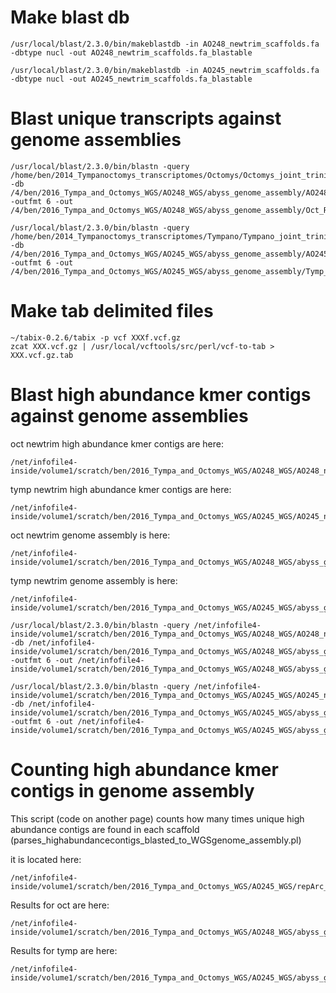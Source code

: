 # Make blast db

```
/usr/local/blast/2.3.0/bin/makeblastdb -in AO248_newtrim_scaffolds.fa -dbtype nucl -out AO248_newtrim_scaffolds.fa_blastable
```
```
/usr/local/blast/2.3.0/bin/makeblastdb -in AO245_newtrim_scaffolds.fa -dbtype nucl -out AO245_newtrim_scaffolds.fa_blastable
```

# Blast unique transcripts against genome assemblies

```
/usr/local/blast/2.3.0/bin/blastn -query /home/ben/2014_Tympanoctomys_transcriptomes/Octomys/Octomys_joint_trinity_assembly_with_concatenated_reads/trinity_out_dir/Octomys_all_transcriptomes_assembled_together_unique.fasta -db /4/ben/2016_Tympa_and_Octomys_WGS/AO248_WGS/abyss_genome_assembly/AO248_newtrim_scaffolds.fa_blastable -outfmt 6 -out /4/ben/2016_Tympa_and_Octomys_WGS/AO248_WGS/abyss_genome_assembly/Oct_RNAseq_blasted_to_Oct_WGS_newtrim_genome_assembly.out
```
```
/usr/local/blast/2.3.0/bin/blastn -query /home/ben/2014_Tympanoctomys_transcriptomes/Tympano/Tympano_joint_trinity_assembly_with_concatenated_reads/trinity_out_dir/Tympa_all_transcriptomes_assembled_together_unique.fasta -db /4/ben/2016_Tympa_and_Octomys_WGS/AO245_WGS/abyss_genome_assembly/AO245_newtrim_scaffolds.fa_blastable -outfmt 6 -out /4/ben/2016_Tympa_and_Octomys_WGS/AO245_WGS/abyss_genome_assembly/Tymp_RNAseq_blasted_to_Tymp_WGS_newtrim_genome_assembly.out
```

# Make tab delimited files

```
~/tabix-0.2.6/tabix -p vcf XXXf.vcf.gz
zcat XXX.vcf.gz | /usr/local/vcftools/src/perl/vcf-to-tab > XXX.vcf.gz.tab
```

# Blast high abundance kmer contigs against genome assemblies

oct newtrim high abundance kmer contigs are here:
```
/net/infofile4-inside/volume1/scratch/ben/2016_Tympa_and_Octomys_WGS/AO248_WGS/AO248_newtrim_kmer_31/velvet_repeat_lib/contigs.fa
```

tymp newtrim high abundance kmer contigs are here:
```
/net/infofile4-inside/volume1/scratch/ben/2016_Tympa_and_Octomys_WGS/AO245_WGS/AO245_newtrim_kmer_31/velvet_repeat_lib/contigs.fa
```

oct newtrim genome assembly is here:
```
/net/infofile4-inside/volume1/scratch/ben/2016_Tympa_and_Octomys_WGS/AO248_WGS/abyss_genome_assembly/AO248_newtrim_scaffolds.fa
```
tymp newtrim genome assembly is here:
```
/net/infofile4-inside/volume1/scratch/ben/2016_Tympa_and_Octomys_WGS/AO245_WGS/abyss_genome_assembly/AO245_newtrim_scaffolds.fa
```


```
/usr/local/blast/2.3.0/bin/blastn -query /net/infofile4-inside/volume1/scratch/ben/2016_Tympa_and_Octomys_WGS/AO248_WGS/AO248_newtrim_kmer_31/velvet_repeat_lib/contigs.fa -db /net/infofile4-inside/volume1/scratch/ben/2016_Tympa_and_Octomys_WGS/AO248_WGS/abyss_genome_assembly/AO248_newtrim_scaffolds.fa_blastable -outfmt 6 -out /net/infofile4-inside/volume1/scratch/ben/2016_Tympa_and_Octomys_WGS/AO248_WGS/abyss_genome_assembly/Oct_highabundancekmercontig_blasted_to_Oct_WGS_newtrim_genome_assembly.out
```
```
/usr/local/blast/2.3.0/bin/blastn -query /net/infofile4-inside/volume1/scratch/ben/2016_Tympa_and_Octomys_WGS/AO245_WGS/AO245_newtrim_kmer_31/velvet_repeat_lib/contigs.fa -db /net/infofile4-inside/volume1/scratch/ben/2016_Tympa_and_Octomys_WGS/AO245_WGS/abyss_genome_assembly/AO245_newtrim_scaffolds.fa_blastable -outfmt 6 -out /net/infofile4-inside/volume1/scratch/ben/2016_Tympa_and_Octomys_WGS/AO245_WGS/abyss_genome_assembly/Tymp_highabundancekmercontig_blasted_to_Tymp_WGS_newtrim_genome_assembly.out
```

# Counting high abundance kmer contigs in genome assembly
This script (code on another page) counts how many times unique high abundance contigs are found in each scaffold (parses_highabundancecontigs_blasted_to_WGSgenome_assembly.pl)

it is located here:
```
/net/infofile4-inside/volume1/scratch/ben/2016_Tympa_and_Octomys_WGS/AO245_WGS/repArc_kmer_29/velvet_repeat_lib/parses_highabundancecontigs_blasted_to_WGSgenome_assembly.pl
```

Results for oct are here:

```
/net/infofile4-inside/volume1/scratch/ben/2016_Tympa_and_Octomys_WGS/AO248_WGS/abyss_genome_assembly/oct_newtrim_highcontigs_to_oct_newtrim_genome.out
```

Results for tymp are here:
```
/net/infofile4-inside/volume1/scratch/ben/2016_Tympa_and_Octomys_WGS/AO245_WGS/abyss_genome_assembly/tymp_newtrim_highcontigs_to_tymp_newtrim_genome.out
```


